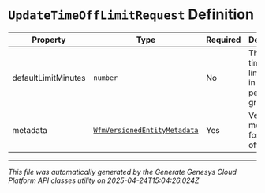 # `UpdateTimeOffLimitRequest` Definition

| Property | Type | Required | Description |
|----------|------|----------|-------------|
| defaultLimitMinutes | `number` | No | The default time off limit value in minutes per granularity |
| metadata | [`WfmVersionedEntityMetadata`](wfmversionedentitymetadata-definition.md) | Yes | Version metadata for the time off limit |

---

*This file was automatically generated by the Generate Genesys Cloud Platform API classes utility on 2025-04-24T15:04:26.024Z*